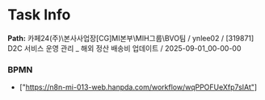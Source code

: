 # Task Info

**Path:** 카페24(주)\본사사업장\[CG]MI본부\MIH그룹\BVO팀 / ynlee02 / [319871] D2C 서비스 운영 관리 _ 해외 정산 배송비 업데이트 / 2025-09-01_00-00-00

### BPMN
- ["https://n8n-mi-013-web.hanpda.com/workflow/wqPPOFUeXfp7sIAt"]

